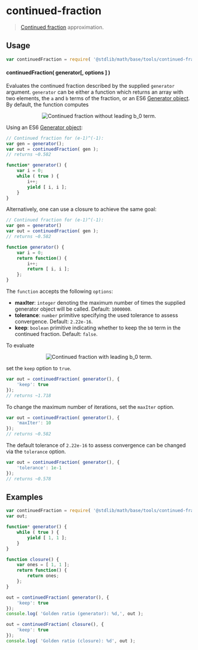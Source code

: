 # continued-fraction

> [Continued fraction][continued-fraction] approximation.


<section class="usage">

## Usage

``` javascript
var continuedFraction = require( '@stdlib/math/base/tools/continued-fraction' );
```

#### continuedFraction( generator\[, options \] )

Evaluates the continued fraction described by the supplied `generator` argument. `generator` can be either a function which returns an array with two elements, the `a` and `b` terms of the fraction, or an ES6 [Generator object][es6-generator]. By default, the function computes

<!-- <equation class="equation" label="eq:continued_fraction_a" align="center" raw="\frac{a_1}{b_1+\frac{a_2}{b_2+\frac{a_3}{b_3+\frac{a_4}{b_4}+\ldots}}}" alt="Continued fraction without leading b_0 term"> -->

<div class="equation" align="center" data-raw-text="\frac{a_1}{b_1+\frac{a_2}{b_2+\frac{a_3}{b_3+\frac{a_4}{b_4}+\ldots}}}" data-equation="eq:continued_fraction_a">
    <img src="" alt="Continued fraction without leading b_0 term.">
    <br>
</div>

<!-- </equation> -->

Using an ES6 [Generator object][es6-generator]:

``` javascript
// Continued fraction for (e-1)^(-1):
var gen = generator();
var out = continuedFraction( gen );
// returns ~0.582

function* generator() {
    var i = 0;
    while ( true ) {
        i++;
        yield [ i, i ];
    }
}
```

Alternatively, one can use a closure to achieve the same goal:

``` javascript
// Continued fraction for (e-1)^(-1):
var gen = generator()
var out = continuedFraction( gen );
// returns ~0.582

function generator() {
    var i = 0;
    return function() {
        i++;
        return [ i, i ];
    };
}
```

The `function` accepts the following `options`:

* __maxIter__: `integer` denoting the maximum number of times the supplied generator object will be called. Default: `1000000`.
* __tolerance__: `number` primitive specifying the used tolerance to assess convergence. Default: `2.22e-16`.
* __keep__: `boolean` primitive indicating whether to keep the `b0` term in the continued fraction. Default: `false`.

To evaluate

<!-- <equation class="equation" label="eq:continued_fraction_b" align="center" raw="b_0 + \frac{a_1}{b_1+\frac{a_2}{b_2+\frac{a_3}{b_3+\frac{a_4}{b_4}+\ldots}}}" alt="Continued fraction with leading b_0 term"> -->

<div class="equation" align="center" data-raw-text="b_0 + \frac{a_1}{b_1+\frac{a_2}{b_2+\frac{a_3}{b_3+\frac{a_4}{b_4}+\ldots}}}" data-equation="eq:continued_fraction_b">
    <img src="" alt="Continued fraction with leading b_0 term.">
    <br>
</div>

<!-- </equation> -->

set the `keep` option to `true`.

``` javascript
var out = continuedFraction( generator(), {
    'keep': true
});
// returns ~1.718
```

To change the maximum number of iterations, set the `maxIter` option.

``` javascript
var out = continuedFraction( generator(), {
    'maxIter': 10
});
// returns ~0.582
```

The default tolerance of `2.22e-16` to assess convergence can be changed via the `tolerance` option.

``` javascript
var out = continuedFraction( generator(), {
    'tolerance': 1e-1
});
// returns ~0.578
```

</section>

<!-- /.usage -->

<section class="examples">

## Examples

``` javascript
var continuedFraction = require( '@stdlib/math/base/tools/continued-fraction' );
var out;

function* generator() {
    while ( true ) {
        yield [ 1, 1 ];
    }
}

function closure() {
    var ones = [ 1, 1 ];
    return function() {
        return ones;
    };
}

out = continuedFraction( generator(), {
    'keep': true
});
console.log( 'Golden ratio (generator): %d,', out );

out = continuedFraction( closure(), {
    'keep': true
});
console.log( 'Golden ratio (closure): %d', out );
```

</section>

<!-- /.examples -->

<section class="links">

[continued-fraction]: https://en.wikipedia.org/wiki/Continued_fraction
[es6-generator]: https://developer.mozilla.org/en-US/docs/Web/JavaScript/Reference/Statements/function*

</section>

<!-- /.links -->
